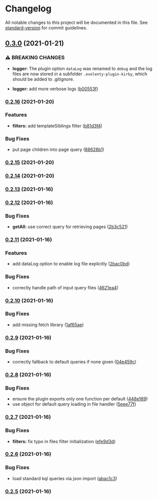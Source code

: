 # Changelog

All notable changes to this project will be documented in this file. See [standard-version](https://github.com/conventional-changelog/standard-version) for commit guidelines.

## [0.3.0](https://gitlab.com/renestalder/eleventy-plugin-kirby/compare/v0.2.16...v0.3.0) (2021-01-21)


### ⚠ BREAKING CHANGES

* **logger:** The plugin option `dataLog` was renamed to `debug`
and the log files are now stored in a subfolder
`.evelenty-plugin-kirby`, which should be added to .gitignore.

* **logger:** add more verbose logs ([b00553f](https://gitlab.com/renestalder/eleventy-plugin-kirby/commit/b00553f1a86513c5f689b814cf5dbd15a02011db))

### [0.2.16](https://gitlab.com/renestalder/eleventy-plugin-kirby/compare/v0.2.15...v0.2.16) (2021-01-20)


### Features

* **filters:** add templateSiblings filter ([b81d3f4](https://gitlab.com/renestalder/eleventy-plugin-kirby/commit/b81d3f44afbe51c88bab4fd0762ae380f6da4a8d))


### Bug Fixes

* put page children into page query ([88628b1](https://gitlab.com/renestalder/eleventy-plugin-kirby/commit/88628b1a2dacafbdaaeb59596beb9c3f98e01b76))

### [0.2.15](https://gitlab.com/renestalder/eleventy-plugin-kirby/compare/v0.2.14...v0.2.15) (2021-01-20)

### [0.2.14](https://gitlab.com/renestalder/eleventy-plugin-kirby/compare/v0.2.13...v0.2.14) (2021-01-20)

### [0.2.13](https://gitlab.com/renestalder/eleventy-plugin-kirby/compare/v0.2.12...v0.2.13) (2021-01-16)

### [0.2.12](https://gitlab.com/renestalder/eleventy-plugin-kirby/compare/v0.2.11...v0.2.12) (2021-01-16)


### Bug Fixes

* **getAll:** use correct query for retrieving pages ([2b3c521](https://gitlab.com/renestalder/eleventy-plugin-kirby/commit/2b3c521736b37dd21ac12df11a08ed677d07bff0))

### [0.2.11](https://gitlab.com/renestalder/eleventy-plugin-kirby/compare/v0.2.10...v0.2.11) (2021-01-16)


### Features

* add dataLog option to enable log file explicitly ([2bac0bd](https://gitlab.com/renestalder/eleventy-plugin-kirby/commit/2bac0bd5c7691cfcd7d957f642d1a067f3013577))


### Bug Fixes

* correctly handle path of input query files ([4621ea4](https://gitlab.com/renestalder/eleventy-plugin-kirby/commit/4621ea46e09474067c58e400813b35a653a29fec))

### [0.2.10](https://gitlab.com/renestalder/eleventy-plugin-kirby/compare/v0.2.9...v0.2.10) (2021-01-16)


### Bug Fixes

* add missing fetch library ([1af65ae](https://gitlab.com/renestalder/eleventy-plugin-kirby/commit/1af65aec1021d6d30316b1c5ac86ae9985c9c601))

### [0.2.9](https://gitlab.com/renestalder/eleventy-plugin-kirby/compare/v0.2.8...v0.2.9) (2021-01-16)


### Bug Fixes

* correctly fallback to default queries if none given ([04e459c](https://gitlab.com/renestalder/eleventy-plugin-kirby/commit/04e459c79e139a835c75a66703315f6b4b30a878))

### [0.2.8](https://gitlab.com/renestalder/eleventy-plugin-kirby/compare/v0.2.7...v0.2.8) (2021-01-16)


### Bug Fixes

* ensure the plugin exports only one function per default ([448e189](https://gitlab.com/renestalder/eleventy-plugin-kirby/commit/448e189c9950981957d973ff37f6c368ec4b6bd8))
* use object for default query loading in file handler ([5eee77f](https://gitlab.com/renestalder/eleventy-plugin-kirby/commit/5eee77f7915292173edf92178500c3e89f7790b0))

### [0.2.7](https://gitlab.com/renestalder/eleventy-plugin-kirby/compare/v0.2.6...v0.2.7) (2021-01-16)


### Bug Fixes

* **filters:** fix typo in files filter initialization ([efe9d3d](https://gitlab.com/renestalder/eleventy-plugin-kirby/commit/efe9d3d7ef5a413716e317836e8bb3681fbb8d39))

### [0.2.6](https://gitlab.com/renestalder/eleventy-plugin-kirby/compare/v0.2.5...v0.2.6) (2021-01-16)


### Bug Fixes

* load standard kql queries via json import ([abac1c3](https://gitlab.com/renestalder/eleventy-plugin-kirby/commit/abac1c3e3d009c57bcef72147bfacf4db709c06d))

### [0.2.5](https://gitlab.com/renestalder/eleventy-plugin-kirby/compare/v0.2.4...v0.2.5) (2021-01-16)
